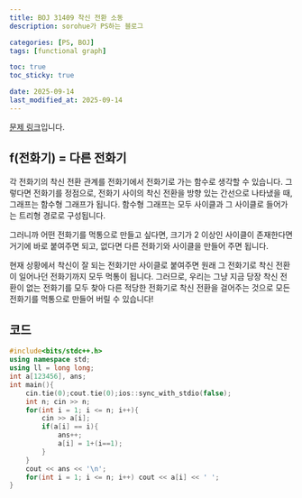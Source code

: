 ```yaml
---
title: BOJ 31409 착신 전환 소동
description: sorohue가 PS하는 블로그

categories: [PS, BOJ]
tags: [functional graph]

toc: true
toc_sticky: true

date: 2025-09-14
last_modified_at: 2025-09-14
---
```


[문제 링크](https://boj.kr/31409)입니다.

## f(전화기) = 다른 전화기

각 전화기의 착신 전환 관계를 전화기에서 전화기로 가는 함수로 생각할 수 있습니다. 그렇다면 전화기를 정점으로, 전화기 사이의 착신 전환을 방향 있는 간선으로 나타냈을 때, 그래프는 함수형 그래프가 됩니다. 함수형 그래프는 모두 사이클과 그 사이클로 들어가는 트리형 경로로 구성됩니다.

그러니까 어떤 전화기를 먹통으로 만들고 싶다면, 크기가 2 이상인 사이클이 존재한다면 거기에 바로 붙여주면 되고, 없다면 다른 전화기와 사이클을 만들어 주면 됩니다.

현재 상황에서 착신이 잘 되는 전화기만 사이클로 붙여주면 원래 그 전화기로 착신 전환이 일어나던 전화기까지 모두 먹통이 됩니다. 그러므로, 우리는 그냥 지금 당장 착신 전환이 없는 전화기를 모두 찾아 다른 적당한 전화기로 착신 전환을 걸어주는 것으로 모든 전화기를 먹통으로 만들어 버릴 수 있습니다!

## 코드

```cpp
#include<bits/stdc++.h>
using namespace std;
using ll = long long;
int a[123456], ans;
int main(){
	cin.tie(0);cout.tie(0);ios::sync_with_stdio(false);
	int n; cin >> n;
	for(int i = 1; i <= n; i++){
		cin >> a[i];
		if(a[i] == i){
			ans++;
			a[i] = 1+(i==1);
		}
	}
	cout << ans << '\n';
	for(int i = 1; i <= n; i++) cout << a[i] << ' ';
}
```